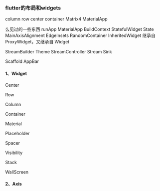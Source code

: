 ### flutter的布局和widgets
column
row
center
container
Matrix4
MaterialApp



么见过的一些东西
runApp
MaterialApp
BuildContext
StatefulWidget
State
MainAxisAlignment
EdgeInsets
RandomContainer
InheritedWidget 继承自ProxyWidget，又继承自 Widget

StreamBuilder
Theme
StreamController
Stream
Sink

Scaffold
AppBar


#### 1、Widget

Center

Row

Column

Container

Material

Placeholder

Spacer

Visibility

Stack

WallScreen


#### 2、Axis

